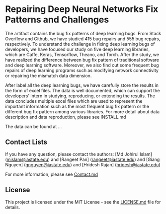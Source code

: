 # Repairing Deep Neural Networks Fix Patterns and Challenges
The artifact contains the bug fix patterns of deep learning bugs. From Stack Overflow and Github, we have studied 415 bug repairs and 555 bug repairs, respectively. To understand the challenge in fixing deep learning bugs of developers, we have focused our study on five deep learning libraries, which are Caffe, Keras, Tensorflow, Theano, and Torch. After the study, we have realized the difference between bug fix pattern of traditional software and deep learning software. Moreover, we also find out some frequent bug repairs of deep learning programs such as modifying network connectivity or repairing the mismatch data dimension.

After label all the deep learning bugs, we have carefully store the results in the form of excel files. The data is well documented, which can support the developers' intern in studying, reproducing, or extending the results. The data concludes multiple excel files which are used to represent the important information such as the most frequent bug fix pattern or the different bug fix pattern among various libraries. For more detail about data description and data reproduction, please see INSTALL.md

The data can be found at ...

## Contact Lists
If you have any question, please contact the authors: [Md Johirul Islam] (mislam@iastate.edu) and [Rangeet Pan] (rangeet@iastate.edu) and [Giang Nguyen] (gnguyen@iastate.edu) and [Hridesh Rajan] (hridesh@iastate.edu)

For more information, please see [Contact.md](./CONTACT.md)

## License
This project is licensed under the MIT License - see the [LICENSE.md](./LICENSE.md) file for details.
